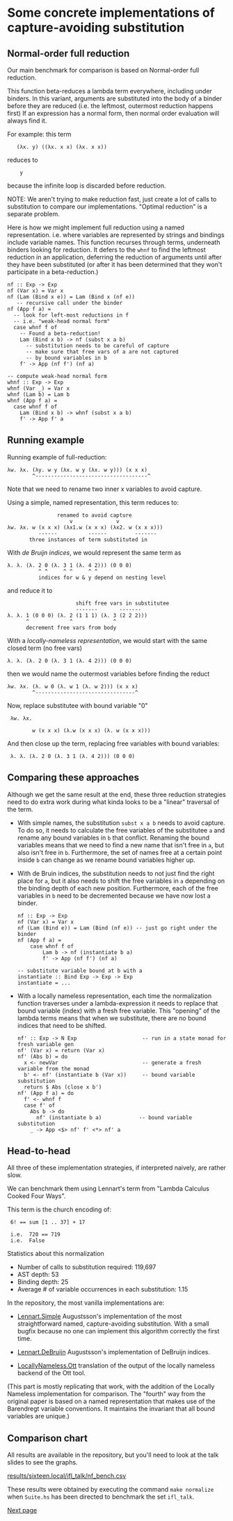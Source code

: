 Some concrete implementations of capture-avoiding substitution
==============================================================

Normal-order full reduction
---------------------------

Our main benchmark for comparison is based on Normal-order full reduction.

This function beta-reduces a lambda term everywhere, including under binders. In this variant, arguments are substituted into the body of a binder before they are reduced (i.e. the leftmost, outermost reduction happens first)
If an expression has a normal form, then normal order evaluation will always find it.

For example: this term

       (λx. y) ((λx. x x) (λx. x x))

reduces to 

        y

because the infinite loop is discarded before reduction.

NOTE: We aren't trying to make reduction fast, just create a lot of calls to substitution to compare our implementations. "Optimal reduction" is a separate problem.

Here is how we might implement full reduction using a named 
representation. i.e. where variables are represented by strings and bindings include variable names. This function recurses through terms, underneath binders looking for reduction. It defers to the `whnf` to find the leftmost reduction in an application, deferring the reduction of arguments until after they have been substituted (or after it has been determined that they won't participate in a beta-reduction.)

    nf :: Exp -> Exp
    nf (Var x) = Var x
    nf (Lam (Bind x e)) = Lam (Bind x (nf e))
       -- recursive call under the binder
    nf (App f a) =
      -- look for left-most reductions in f
      -- i.e. "weak-head normal form"
      case whnf f of
        -- Found a beta-reduction!
        Lam (Bind x b) -> nf (subst x a b)
          -- substitution needs to be careful of capture
          -- make sure that free vars of a are not captured
          -- by bound variables in b
        f' -> App (nf f') (nf a)

    -- compute weak-head normal form
    whnf :: Exp -> Exp
    whnf (Var _) = Var x
    whnf (Lam b) = Lam b
    whnf (App f a) =
      case whnf f of
        Lam (Bind x b) -> whnf (subst x a b)
        f' -> App f' a

Running example
----------------

Running example of full-reduction:

                
    λw. λx. (λy. w y (λx. w y (λx. w y))) (x x x)
            ^------------------------------------^           

Note that we need to rename two inner x variables to avoid capture. 

Using a simple, named representation, this term reduces to:
                 
                    renamed to avoid capture
                        v              v
    λw. λx. w (x x x) (λx1.w (x x x) (λx2. w (x x x)))
              ------          ------         -------
           three instances of term substituted in 
    
With *de Bruijn indices*, we would represent the same term 
as 

    λ. λ. (λ. 2 0 (λ. 3 1 (λ. 4 2))) (0 0 0)
              ^ ^     ^ ^     ^ ^ 
              indices for w & y depend on nesting level


and reduce it to 

                          shift free vars in substitutee
                          -------       -------
    λ. λ. 1 (0 0 0) (λ. 2 (1 1 1) (λ. 3 (2 2 2)))
          ^             ^             ^ 
          decrement free vars from body

With a *locally-nameless representation*, we would start with 
the same closed term (no free vars)

    λ. λ. (λ. 2 0 (λ. 3 1 (λ. 4 2))) (0 0 0)

then we would name the outermost variables before finding 
the reduct

    λw. λx. (λ. w 0 (λ. w 1 (λ. w 2))) (x x x)
            ^--------------------------------^

Now, replace substitutee with bound variable "0"

     λw. λx.

            w (x x x) (λ.w (x x x) (λ. w (x x x)))

And then close up the term, replacing free variables with 
bound variables:

     λ. λ. (λ. 2 0 (λ. 3 1 (λ. 4 2))) (0 0 0)

  
Comparing these approaches
--------------------------

Although we get the same result at the end, these three 
reduction strategies need to do extra work during what 
kinda looks to be a "linear" traversal of the term.

* With simple names, the substitution `subst x a b` needs to avoid capture. To do so, it needs to calculate the free variables of the substitutee `a` and rename any bound variables in `b` that conflict. Renaming the bound variables means that we need to find a new name that isn't free in `a`, but also isn't free in `b`. Furthermore, the set of names free at a  certain point inside `b` can change as we rename bound variables higher up.

* With de Bruin indices, the substitution needs to not just find the right place for `a`, but it also needs to shift the free variables in `a` depending on the binding depth of each new position. Furthermore, each of the free variables in `b` need to be decremented because we have now lost a binder.

      nf :: Exp -> Exp
      nf (Var x) = Var x
      nf (Lam (Bind e)) = Lam (Bind (nf e)) -- just go right under the binder
      nf (App f a) =
          case whnf f of
              Lam b -> nf (instantiate b a)   
              f' -> App (nf f') (nf a)

      -- substitute variable bound at b with a
      instantiate :: Bind Exp -> Exp -> Exp
      instantiate = ... 

* With a locally nameless representation, each time the normalization function traverses under a lambda-expression it needs to replace that bound variable (index) with a fresh free variable. This "opening" of the lambda terms means that when we substitute, there are no bound indices that need to be shifted. 

      nf' :: Exp -> N Exp                     -- run in a state monad for fresh variable gen
      nf' (Var x) = return (Var x)
      nf' (Abs b) = do 
        x <- newVar                           -- generate a fresh variable from the monad
        b' <- nf' (instantiate b (Var x))     -- bound variable substitution
        return $ Abs (close x b')
      nf' (App f a) = do
        f' <- whnf f
        case f' of
          Abs b -> do
            nf' (instantiate b a)            -- bound variable substitution
          _ -> App <$> nf' f' <*> nf' a

Head-to-head
------------

All three of these implementation strategies, if interpreted naively, are rather slow.

We can benchmark them using Lennart's term from "Lambda Calculus Cooked Four Ways". 

This term is the church encoding of: 
     
     6! == sum [1 .. 37] + 17

     i.e.  720 == 719
     i.e.  False

Statistics about this normalization
 - Number of calls to substitution required: 119,697
 - AST depth: 53
 - Binding depth: 25
 - Average # of variable occurrences in each substitution: 1.15

In the repository, the most vanilla implementations are:

- [Lennart.Simple](lib/Lennart/Simple.hs) Augustsson's implementation of the most straightforward named, capture-avoiding substitution. With a small bugfix because no one can implement this algorithm correctly the first time.

- [Lennart.DeBruijn](lib/Lennart/DeBruijn.hs) Augustsson's implementation of DeBruijn indices.

- [LocallyNameless.Ott](lib/LocallyNameless.hs) translation of the output of the locally nameless backend of the Ott tool.

(This part is mostly replicating that work, with the addition of the Locally Nameless implementation for comparison. The "fourth" way from the original paper is based on a named representation that makes use of the Barendregt variable conventions. It maintains the invariant that all bound variables are unique.)

Comparison chart
----------------

All results are available in the repository, but you'll need to look at the talk slides to see the graphs.

[results/sixteen.local/ifl_talk/nf_bench.csv](results/sixteen.local/ifl_talk/nf_bench.csv)

These results were obtained by executing the command `make normalize` when `Suite.hs` has been directed to benchmark the set `ifl_talk`.

[Next page](Part3.md)